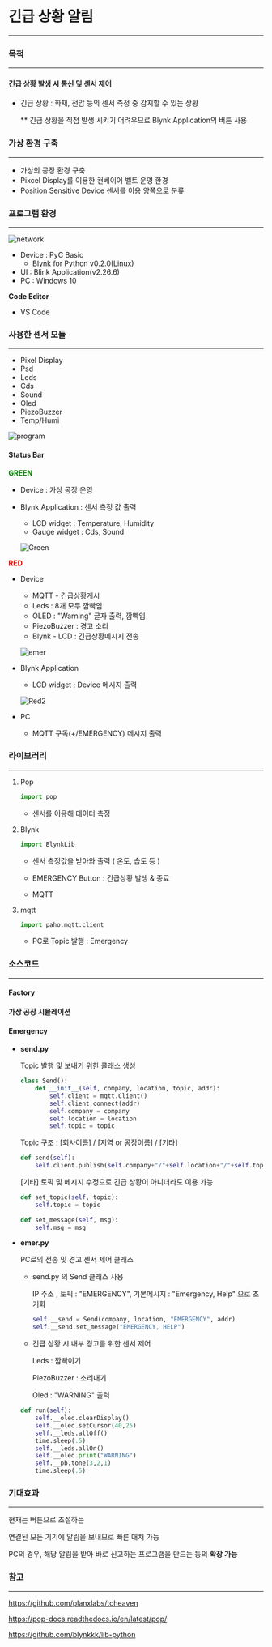 # 긴급 상황 알림

-------



### 목적

---

#### 긴급 상황 발생 시 통신 및 센서 제어

- 긴급 상황 : 화재, 전압 등의 센서 측정 중 감지할 수 있는 상황

  ** 긴급 상황을 직접 발생 시키기 어려우므로 Blynk Application의 버튼 사용





### 가상 환경 구축

---

- 가상의 공장 환경 구축
- Pixcel Display를 이용한 컨베이어 벨트 운영 환경
- Position Sensitive Device 센서를 이용 양쪽으로 분류





### 프로그램 환경

---

![network](https://user-images.githubusercontent.com/81665465/116642954-ec5d3d00-a9aa-11eb-9d42-805feb56234a.png)

- Device : PyC Basic
  - Blynk for Python v0.2.0(Linux)
- UI : Blink Application(v2.26.6)
- PC : Windows 10 



**Code Editor**

- VS Code





### 사용한 센서 모듈

---

- Pixel Display
- Psd
- Leds
- Cds
- Sound
- Oled
- PiezoBuzzer
- Temp/Humi





![program](https://user-images.githubusercontent.com/81665465/116642968-f41ce180-a9aa-11eb-81e7-74570467e6c0.png)

#### Status Bar

**<span style="color:green">GREEN</span>**

- Device : 가상 공장 운영

- Blynk Application : 센서 측정 값 출력

  - LCD widget : Temperature, Humidity
  - Gauge widget : Cds, Sound

  ![Green](https://user-images.githubusercontent.com/81665465/116642941-e4050200-a9aa-11eb-90c6-65eff32f4889.jpeg)

  

**<span style="color:red">RED</span>**

- Device

  - MQTT - 긴급상황게시
  - Leds : 8개 모두 깜빡임
  - OLED : "Warning" 글자 출력, 깜빡임
  - PiezoBuzzer :  경고 소리
  - Blynk - LCD : 긴급상황메시지 전송

  ![emer](https://user-images.githubusercontent.com/81665465/116642917-da7b9a00-a9aa-11eb-99cd-77b1176b0889.jpeg)

- Blynk Application 

  - LCD widget : Device 메시지 출력

  ![Red2](https://user-images.githubusercontent.com/81665465/116642981-fa12c280-a9aa-11eb-967b-ecf81907abbb.jpeg)

- PC

  - MQTT 구독(+/EMERGENCY) 메시지 출력

    



### 라이브러리

---

1. Pop

   ``` python
   import pop
   ```

   - 센서를 이용해 데이터 측정

2. Blynk

   ```python
   import BlynkLib
   ```

   - 센서 측정값을 받아와 출력 ( 온도, 습도 등 )
   - EMERGENCY Button  : 긴급상황 발생 & 종료

   - MQTT

3. mqtt

   ```python
   import paho.mqtt.client
   ```

   - PC로 Topic 발행 : Emergency





### 소스코드

---

#### Factory

**가상 공장 시뮬레이션**







#### Emergency

- **send.py**

  Topic 발행 및 보내기 위한 클래스 생성

  ```python
  class Send():
      def __init__(self, company, location, topic, addr):
          self.client = mqtt.Client()
          self.client.connect(addr)
          self.company = company
          self.location = location
          self.topic = topic
  ```
  
  Topic 구조 : [회사이름] / [지역 or 공장이름] / [기타]
  
  ```python
  def send(self):
      self.client.publish(self.company+"/"+self.location+"/"+self.topic, self.msg)
  ```
  
  [기타] 토픽 및 메시지 수정으로 긴급 상황이 아니더라도 이용 가능
  
  ```python
  def set_topic(self, topic):
      self.topic = topic
      
  def set_message(self, msg):
      self.msg = msg
  ```
  
  

* **emer.py**

  PC로의 전송 및 경고 센서 제어 클래스

  * send.py 의 Send 클래스 사용

    IP 주소 , 토픽 : "EMERGENCY", 기본메시지 : "Emergency, Help" 으로 초기화

    ```python
    self.__send = Send(company, location, "EMERGENCY", addr)
    self.__send.set_message("EMERGENCY, HELP")
    ```

    

  * 긴급 상황 시 내부 경고를 위한 센서 제어

    Leds : 깜빡이기

    PiezoBuzzer : 소리내기

    Oled : "WARNING" 출력


  ``` python
  def run(self):
      self.__oled.clearDisplay()
      self.__oled.setCursor(40,25)
      self.__leds.allOff()
      time.sleep(.5)
      self.__leds.allOn()
      self.__oled.print("WARNING")
      self.__pb.tone(3,2,1)
      time.sleep(.5)
  ```












### 기대효과

---

현재는 버튼으로 조절하는 

연결된 모든 기기에 알림을 보내므로 빠른 대처 가능

PC의 경우, 해당 알림을 받아 바로 신고하는 프로그램을 만드는 등의 **확장 가능**







### 참고

---

https://github.com/planxlabs/toheaven

https://pop-docs.readthedocs.io/en/latest/pop/

https://github.com/blynkkk/lib-python